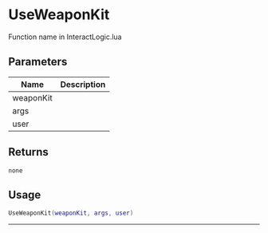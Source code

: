 # UseWeaponKit

Function name in InteractLogic.lua

## Parameters

| Name      | Description |
| --------- | ----------- |
| weaponKit |             |
| args      |             |
| user      |             |

## Returns

`none`

## Usage

```lua
UseWeaponKit(weaponKit, args, user)
```

---

